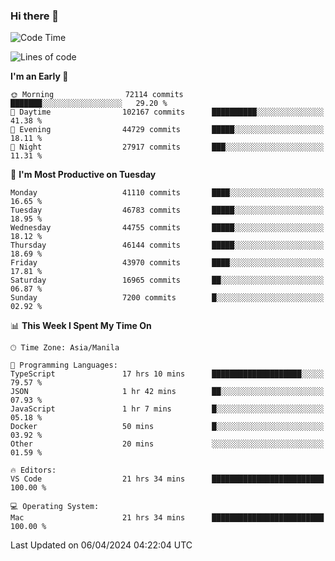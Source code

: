 ### Hi there 👋

<!--START_SECTION:waka-->
![Code Time](http://img.shields.io/badge/Code%20Time-5%2C021%20hrs-blue)

![Lines of code](https://img.shields.io/badge/From%20Hello%20World%20I%27ve%20Written-112.0%20million%20lines%20of%20code-blue)

**I'm an Early 🐤** 

```text
🌞 Morning                72114 commits       ███████░░░░░░░░░░░░░░░░░░   29.20 % 
🌆 Daytime                102167 commits      ██████████░░░░░░░░░░░░░░░   41.38 % 
🌃 Evening                44729 commits       █████░░░░░░░░░░░░░░░░░░░░   18.11 % 
🌙 Night                  27917 commits       ███░░░░░░░░░░░░░░░░░░░░░░   11.31 % 
```
📅 **I'm Most Productive on Tuesday** 

```text
Monday                   41110 commits       ████░░░░░░░░░░░░░░░░░░░░░   16.65 % 
Tuesday                  46783 commits       █████░░░░░░░░░░░░░░░░░░░░   18.95 % 
Wednesday                44755 commits       █████░░░░░░░░░░░░░░░░░░░░   18.12 % 
Thursday                 46144 commits       █████░░░░░░░░░░░░░░░░░░░░   18.69 % 
Friday                   43970 commits       ████░░░░░░░░░░░░░░░░░░░░░   17.81 % 
Saturday                 16965 commits       ██░░░░░░░░░░░░░░░░░░░░░░░   06.87 % 
Sunday                   7200 commits        █░░░░░░░░░░░░░░░░░░░░░░░░   02.92 % 
```


📊 **This Week I Spent My Time On** 

```text
🕑︎ Time Zone: Asia/Manila

💬 Programming Languages: 
TypeScript               17 hrs 10 mins      ████████████████████░░░░░   79.57 % 
JSON                     1 hr 42 mins        ██░░░░░░░░░░░░░░░░░░░░░░░   07.93 % 
JavaScript               1 hr 7 mins         █░░░░░░░░░░░░░░░░░░░░░░░░   05.18 % 
Docker                   50 mins             █░░░░░░░░░░░░░░░░░░░░░░░░   03.92 % 
Other                    20 mins             ░░░░░░░░░░░░░░░░░░░░░░░░░   01.59 % 

🔥 Editors: 
VS Code                  21 hrs 34 mins      █████████████████████████   100.00 % 

💻 Operating System: 
Mac                      21 hrs 34 mins      █████████████████████████   100.00 % 
```


 Last Updated on 06/04/2024 04:22:04 UTC
<!--END_SECTION:waka-->


<!--
**rad182/rad182** is a ✨ _special_ ✨ repository because its `README.md` (this file) appears on your GitHub profile.

Here are some ideas to get you started:

- 🔭 I’m currently working on ...
- 🌱 I’m currently learning ...
- 👯 I’m looking to collaborate on ...
- 🤔 I’m looking for help with ...
- 💬 Ask me about ...
- 📫 How to reach me: ...
- 😄 Pronouns: ...
- ⚡ Fun fact: ...
-->
